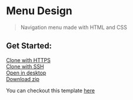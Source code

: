# Menu Design
> Navigation menu made with HTML and CSS

## Get Started:
[Clone with HTTPS](https://github.com/dipushrestha/menu-design.git)\
[Clone with SSH](git@github.com:dipushrestha/menu-design.git)\
[Open in desktop](https://desktop.github.com)\
[Download zip](https://github.com/dipushrestha/menu-design/archive/master.zip)
  

You can checkout this template [here](https://dipushrestha.github.io/menu-design)

